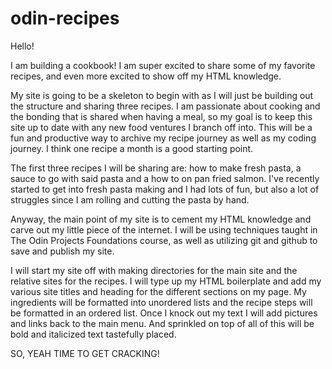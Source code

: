 # odin-recipes
Hello!

I am building a cookbook! I am super excited to share some of my favorite recipes, and even more excited to show off my HTML knowledge.

My site is going to be a skeleton to begin with as I will just be building out the structure and sharing three recipes. I am passionate about cooking and the bonding that is shared when having a meal, so my goal is to keep this site up to date with any new food ventures I branch off into. This will be a fun and productive way to archive my recipe journey as well as my coding journey. I think one recipe a month is a good starting point. 

The first three recipes I will be sharing are: how to make fresh pasta, a sauce to go with said pasta and a how to on pan fried salmon. I've recently started to get into fresh pasta making and I had lots of fun, but also a lot of struggles since I am rolling and cutting the pasta by hand. 

Anyway, the main point of my site is to cement my HTML knowledge and carve out my little piece of the internet. I will be using techniques taught in The Odin Projects Foundations course, as well as utilizing git and github to save and publish my site.

I will start my site off with making directories for the main site and the relative sites for the recipes. I will type up my HTML boilerplate and add my various site titles and heading for the different sections on my page. My ingredients will be formatted into unordered lists and the recipe steps will be formatted in an ordered list. Once I knock out my text I will add pictures and links back to the main menu. And sprinkled on top of all of this will be bold and italicized text tastefully placed.

SO, YEAH TIME TO GET CRACKING!